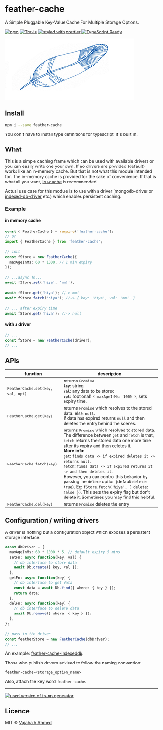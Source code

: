 # feather-cache

A Simple Pluggable Key-Value Cache For Multiple Storage Options.

[![npm](https://img.shields.io/npm/v/feather-cache.svg)](https://www.npmjs.com/package/feather-cache)
[![Travis](https://img.shields.io/travis/vajahath/feather-cache.svg)](https://travis-ci.org/vajahath/feather-cache)
[![styled with prettier](https://img.shields.io/badge/code_style-prettier-ff69b4.svg)](https://github.com/prettier/prettier)
[![TypeScript Ready](https://img.shields.io/badge/TypeScript-Ready-blue.svg)](https://www.typescriptlang.org/)

<!-- [![npm](https://img.shields.io/npm/dt/feather-cache.svg)]()
[![Built with generator-ts-np](https://img.shields.io/badge/scaffolding-ts_np-2699ad.svg)](https://github.com/vajahath/generator-ts-np) -->

![](media/feather.png)

## Install

```bash
npm i --save feather-cache
```

You don't have to install type definitions for typescript. It's built in.

## What

This is a simple caching frame which can be used with available drivers or you can easily write one your own. If no drivers are provided (default) works like an in-memory cache. But that is not what this module intended for. The in-memory cache is provided for the sake of convenience. If that is what all you want, [lru-cache](https://www.npmjs.com/package/lru-cache) is recommended.

Actual use case for this module is to use with a driver (mongodb-driver or [indexed-db-driver](https://www.npmjs.com/package/feather-cache-indexeddb) etc.) which enables persistent caching.

### Example

#### in memory cache

```ts
const { FeatherCache } = require('feather-cache');
// or
import { FeatherCache } from 'feather-cache';

// init
const fStore = new FeatherCache({
  maxAgeInMs: 60 * 1000, // 1 min expiry
});

// ...async fn...
await fStore.set('hiya', 'mm!');

await fStore.get('hiya'); //-> mm!
await fStore.fetch('hiya'); //-> { key: 'hiya', val: 'mm!' }

// ... after expiry time
await fStore.get('hiya'); //-> null
```

#### with a driver

```ts
// ...
const fStore = new FeatherCache(driver);
// ...
```

## APIs

| function                          | description                                                                                                                                                                                                                                                                                                                                                                                                                                                                                                                                                                                |
| --------------------------------- | ------------------------------------------------------------------------------------------------------------------------------------------------------------------------------------------------------------------------------------------------------------------------------------------------------------------------------------------------------------------------------------------------------------------------------------------------------------------------------------------------------------------------------------------------------------------------------------------ |
| `FeatherCache.set(key, val, opt)` | returns `Promise`.<br>**`key`**: string<br>**`val`**: any data to be stored <br>**`opt`**: (optional) `{ maxAgeInMs: 1000 }`, sets expiry time.                                                                                                                                                                                                                                                                                                                                                                                                                                            |
| `FeatherCache.get(key)`           | returns `Promise` which resolves to the stored data. else, `null`. <br> If data has expired returns `null` and then deletes the entry behind the scenes.                                                                                                                                                                                                                                                                                                                                                                                                                                   |
| `FeatherCache.fetch(key)`         | returns `Promise` which resolves to stored data. The difference between `get` and `fetch` is that, `fetch` returns the stored data one more time after its expiry and then deletes it.<br>**More info:**<br>`get`: `finds data -> if expired deletes it -> returns null`.<br>`fetch`: `finds data -> if expired returns it -> and then deletes it`.<br> However, you can control this behavior by passing the `delete` option (default `delete: true`). Eg: `fStore.fetch('hiya', { delete: false })`. This sets the expiry flag but don't delete it. Sometimes you may find this helpful. |
| `FeatherCache.del(key)`           | returns `Promise` deletes the entry                                                                                                                                                                                                                                                                                                                                                                                                                                                                                                                                                        |

## Configuration / writing drivers

A driver is nothing but a configuration object which exposes a persistent storage interface.

```ts
const dbDriver = {
  maxAgeInMs: 60 * 1000 * 5, // default expiry 5 mins
  setFn: async function(key, val) {
    // db interface to store data
    await Db.create({ key, val });
  },
  getFn: async function(key) {
    // db interface to get data
    const data = await Db.find({ where: { key } });
    return data;
  },
  delFn: async function(key) {
    // db interface to delete data
    await Db.remove({ where: { key } });
  },
};

// pass in the driver
const featherStore = new FeatherCache(dbDriver);
// ...
```

An example: [feather-cache-indexeddb](https://www.npmjs.com/package/feather-cache-indexeddb).

Those who publish drivers advised to follow the naming convention:

```txt
feather-cache-<storage_option_name>
```

Also, attach the key word `feather-cache`.

---

[![used version of ts-np generator](https://img.shields.io/badge/ts--np-v2.0.1-a5a5a5.svg?style=flat-square)](https://github.com/vajahath/generator-ts-np)

## Licence

MIT &copy; [Vajahath Ahmed](https://twitter.com/vajahath7)
